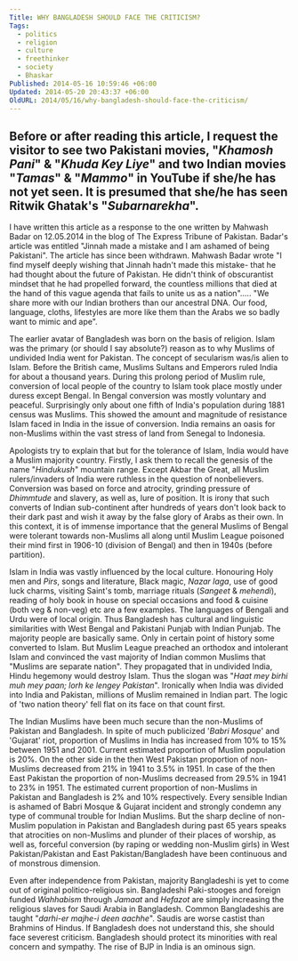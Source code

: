 ```yaml
---
Title: WHY BANGLADESH SHOULD FACE THE CRITICISM?
Tags:
  - politics
  - religion
  - culture
  - freethinker
  - society
  - Bhaskar
Published: 2014-05-16 10:59:46 +06:00
Updated: 2014-05-20 20:43:37 +06:00
OldURL: 2014/05/16/why-bangladesh-should-face-the-criticism/
---
```


Before or after reading this article, I request the visitor to see two Pakistani movies, "<em>Khamosh Pani</em>" &amp; "<em>Khuda Key Liye</em>" and two Indian movies "<em>Tamas</em>" &amp; "<em>Mammo</em>" in YouTube if she/he has not yet seen. It is presumed that she/he has seen Ritwik Ghatak's "<em>Subarnarekha</em>".
 ---------------------------------------------------
I have written this article as a response to the one written by Mahwash Badar on 12.05.2014 in the blog of The Express Tribune of Pakistan. Badar's article was entitled "Jinnah made a mistake and I am ashamed of being Pakistani". The article has since been withdrawn. Mahwash Badar wrote "I find myself deeply wishing that Jinnah hadn't made this mistake- that he had thought about the future of Pakistan. He didn't think of obscurantist mindset that he had propelled forward, the countless millions that died at the hand of this vague agenda that fails to unite us as a nation"..... "We share more with our Indian brothers than our ancestral DNA. Our food, language, cloths, lifestyles are more like them than the Arabs we so badly want to mimic and ape".  

The earlier avatar of Bangladesh was born on the basis of religion. Islam was the primary (or should I say absolute?) reason as to why Muslims of undivided India went for Pakistan. The concept of secularism was/is alien to Islam. Before the British came, Muslims Sultans and Emperors ruled India for about a thousand years. During this prolong period of Muslim rule, conversion of local people of the country to Islam took place mostly under duress except Bengal. In Bengal conversion was mostly voluntary and peaceful. Surprisingly only about one fifth of India's population during 1881 census was Muslims. This showed the amount and magnitude of resistance Islam faced in India in the issue of conversion. India remains an oasis for non-Muslims within the vast stress of land from Senegal to Indonesia. 

Apologists try to explain that but for the tolerance of Islam, India would have a Muslim majority country. Firstly, I ask them to recall the genesis of the name "<em>Hindukush</em>" mountain range. Except Akbar the Great, all Muslim rulers/invaders of India were ruthless in the question of nonbelievers. Conversion was based on force and atrocity, grinding pressure of <em>Dhimmtude</em> and slavery, as well as, lure of position. It is irony that such converts of Indian sub-continent after hundreds of years don't look back to their dark past and wish it away by the false glory of Arabs as their own. In this context, it is of immense importance that the general Muslims of Bengal were tolerant towards non-Muslims all along until Muslim League poisoned their mind first in 1906-10 (division of Bengal) and then in 1940s (before partition). 

Islam in India was vastly influenced by the local culture. Honouring Holy men and <em>Pirs</em>, songs and literature, Black magic, <em>Nazar laga</em>, use of good luck charms, visiting Saint's tomb, marriage rituals (<em>Sangeet</em> &amp; <em>mehendi</em>), reading of holy book in house on special occasions and food &amp; cuisine (both veg &amp; non-veg) etc are a few examples. The languages of Bengali and Urdu were of local origin. Thus Bangladesh has cultural and linguistic similarities with West Bengal and Pakistani Punjab with Indian Punjab. The majority people are basically same. Only in certain point of history some converted to Islam. But Muslim League preached an orthodox and intolerant Islam and convinced the vast majority of Indian common Muslims that "Muslims are separate nation". They propagated that in undivided India, Hindu hegemony would destroy Islam. Thus the slogan was "<em>Haat mey birhi muh mey paan; lorh ke lengey Pakistan</em>".  Ironically when India was divided into India and Pakistan, millions of Muslim remained in Indian part. The logic of 'two nation theory' fell flat on its face on that count first.

The Indian Muslims have been much secure than the non-Muslims of Pakistan and Bangladesh. In spite of much publicized '<em>Babri Mosque</em>' and 'Gujarat' riot, proportion of Muslims in India has increased from 10% to 15% between 1951 and 2001. Current estimated proportion of Muslim population is 20%. On the other side in the then West Pakistan proportion of non-Muslims decreased from 21% in 1941 to 3.5% in 1951. In case of the then East Pakistan the proportion of non-Muslims decreased from 29.5% in 1941 to 23% in 1951. The estimated current proportion of non-Muslims in Pakistan and Bangladesh is 2% and 10% respectively. Every sensible Indian is ashamed of Babri Mosque &amp; Gujarat incident and strongly condemn any type of communal trouble for Indian Muslims. But the sharp decline of non-Muslim population in Pakistan and Bangladesh during past 65 years speaks that atrocities on non-Muslims and plunder of their places of worship, as well as, forceful conversion (by raping or wedding non-Muslim girls) in West Pakistan/Pakistan and East Pakistan/Bangladesh have been continuous and of monstrous dimension. 

Even after independence from Pakistan, majority Bangladeshi is yet to come out of original politico-religious sin. Bangladeshi Paki-stooges and foreign funded <em>Wahhabism</em> through <em>Jamaat</em> and <em>Hefazot</em> are simply increasing the religious slaves for Saudi Arabia in Bangladesh. Common Bangladeshis are taught "<em>darhi-er majhe-i deen aachhe</em>".  Saudis are worse castist than Brahmins of Hindus. If Bangladesh does not understand this, she should face severest criticism. Bangladesh should protect its minorities with real concern and sympathy. The rise of BJP in India is an ominous sign. 
